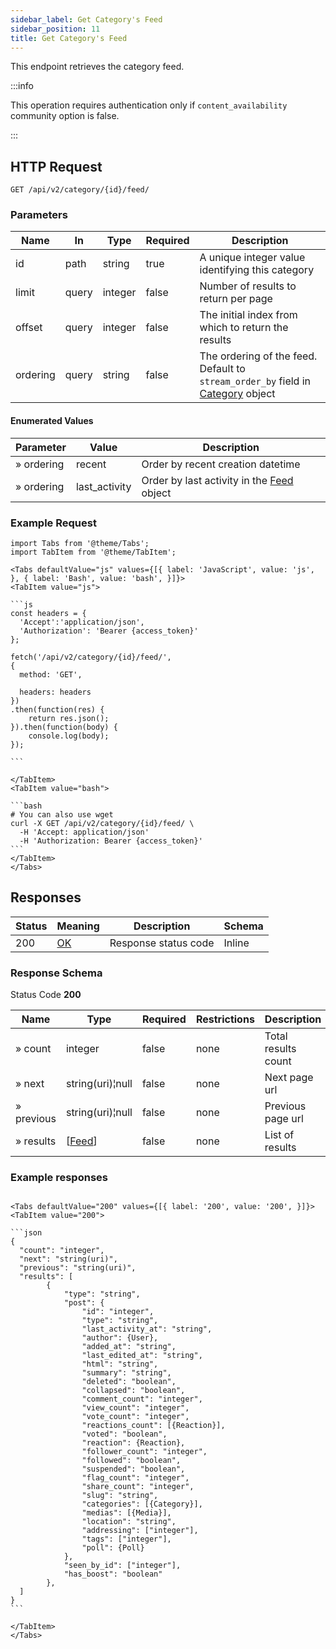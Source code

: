 ```yaml
---
sidebar_label: Get Category's Feed
sidebar_position: 11
title: Get Category's Feed
---
```


This endpoint retrieves the category feed.

:::info

This operation requires authentication only if `content_availability` community option is false.

:::

## HTTP Request

`GET /api/v2/category/{id}/feed/`

### Parameters

| Name     | In    | Type    | Required | Description                                                                                                               |
|----------|-------|---------|----------|---------------------------------------------------------------------------------------------------------------------------|
| id       | path  | string  | true     | A unique integer value identifying this category                                                                          |
| limit    | query | integer | false    | Number of results to return per page                                                                                      |
| offset   | query | integer | false    | The initial index from which to return the results                                                                        |
| ordering | query | string  | false    | The ordering of the feed. Default to `stream_order_by` field in [Category](/docs/apireference/v2/schemas/category) object |

#### Enumerated Values

| Parameter  | Value         | Description                                                                    |
|------------|---------------|--------------------------------------------------------------------------------|
| » ordering | recent        | Order by recent creation datetime                                              |
| » ordering | last_activity | Order by last activity in the [Feed](/docs/apireference/v2/schemas/feed) object |

### Example Request

````mdx-code-block
import Tabs from '@theme/Tabs';
import TabItem from '@theme/TabItem';

<Tabs defaultValue="js" values={[{ label: 'JavaScript', value: 'js', }, { label: 'Bash', value: 'bash', }]}>
<TabItem value="js">

```js
const headers = {
  'Accept':'application/json',
  'Authorization': 'Bearer {access_token}'
};

fetch('/api/v2/category/{id}/feed/',
{
  method: 'GET',

  headers: headers
})
.then(function(res) {
    return res.json();
}).then(function(body) {
    console.log(body);
});

```

</TabItem>
<TabItem value="bash">

```bash
# You can also use wget
curl -X GET /api/v2/category/{id}/feed/ \
  -H 'Accept: application/json'
  -H 'Authorization: Bearer {access_token}'
```
</TabItem>
</Tabs>
````

## Responses

|Status|Meaning|Description|Schema|
|---|---|---|---|
|200|[OK](https://tools.ietf.org/html/rfc7231#section-6.3.1)|Response status code|Inline|

### Response Schema

Status Code **200**

|Name|Type|Required|Restrictions|Description|
|---|---|---|---|---|
|» count|integer|false|none|Total results count|
|» next|string(uri)¦null|false|none|Next page url|
|» previous|string(uri)¦null|false|none|Previous page url|
|» results|[[Feed](/docs/apireference/v2/schemas/feed)]|false|none|List of results|



### Example responses


````mdx-code-block

<Tabs defaultValue="200" values={[{ label: '200', value: '200', }]}>
<TabItem value="200">

```json
{
  "count": "integer",
  "next": "string(uri)",
  "previous": "string(uri)",
  "results": [
        {
            "type": "string",
            "post": {
                "id": "integer",
                "type": "string",
                "last_activity_at": "string",
                "author": {User},
                "added_at": "string",
                "last_edited_at": "string",
                "html": "string",
                "summary": "string",
                "deleted": "boolean",
                "collapsed": "boolean",
                "comment_count": "integer",
                "view_count": "integer",
                "vote_count": "integer",
                "reactions_count": [{Reaction}],
                "voted": "boolean",
                "reaction": {Reaction},
                "follower_count": "integer",
                "followed": "boolean",
                "suspended": "boolean",
                "flag_count": "integer",
                "share_count": "integer",
                "slug": "string",
                "categories": [{Category}],
                "medias": [{Media}],
                "location": "string",
                "addressing": ["integer"],
                "tags": ["integer"],
                "poll": {Poll}
            },
            "seen_by_id": ["integer"],
            "has_boost": "boolean"
        },
  ]
}
```

</TabItem>
</Tabs>
````




